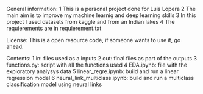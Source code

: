 General information:
1 This is a personal project done for Luis Lopera 
2 The main aim is to improve my machine learnig and deep learning skills
3 In this project I used datasets from kaggle and from an Indian lakes
4 The requierements are in requierement.txt

License:
This is a open resource code, if someone wants to use it, go ahead.

Contents:
1 in: files used as a inputs
2 out: final files as part of the outputs
3 functions.py: script with all the functions used
4 EDA.ipynb: file with the exploratory analysys data
5 linear_regre.ipynb: build and run a linear regression model
6 neural_link_multiclass.ipynb: build and run a multiclass classification model using neural links